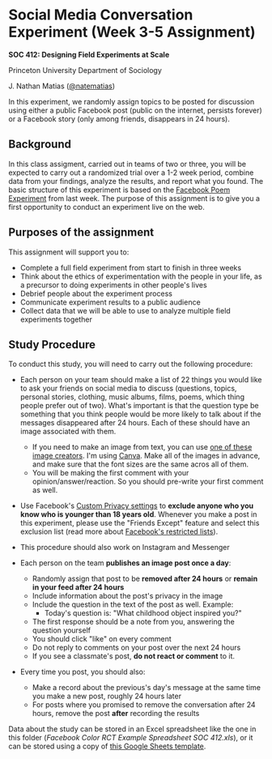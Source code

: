 # Social Media Conversation Experiment (Week 3-5 Assignment)

**SOC 412: Designing Field Experiments at Scale**

Princeton University Department of Sociology

J. Nathan Matias ([@natematias](https://twitter.com/natematias))

In this experiment, we randomly assign topics to be posted for discussion using either a public Facebook post (public on the internet, persists forever) or a Facebook story (only among friends, disappears in 24 hours).

## Background
In this class assigment, carried out in teams of two or three, you will be expected to carry out a randomized trial over a 1-2 week period, combine data from your findings, analyze the results, and report what you found. The basic structure of this experiment is based on the [Facebook Poem Experiment](https://github.com/natematias/SOC412/blob/master/1-facebook-poem/README.md) from last week. The purpose of this assignment is to give you a first opportunity to conduct an experiment live on the web.


## Purposes of the assignment
This assignment will support you to:

* Complete a full field experiment from start to finish in three weeks
* Think about the ethics of experimentation with the people in your life, as a precursor to doing experiments in other people's lives
* Debrief people about the experiment process
* Communicate experiment results to a public audience
* Collect data that we will be able to use to analyze multiple field experiments together

## Study Procedure
To conduct this study, you will need to carry out the following procedure:

* Each person on your team should make a list of 22 things you would like to ask your friends on social media to discuss (questions, topics, personal stories, clothing, music albums, films, poems, which thing people prefer out of two). What's important is that the question type be something that you think people would be more likely to talk about if the messages disappeared after 24 hours. Each of these should have an image associated with them.
  * If you need to make an image from text, you can use [one of these image creators](https://blog.hubspot.com/marketing/quote-maker-apps-instagram). I'm using [Canva](https://www.canva.com/). Make all of the images in advance, and make sure that the font sizes are the same acros all of them.
  * You will be making the first comment with your opinion/answer/reaction. So you should pre-write your first comment as well.
* Use Facebook's [Custom Privacy settings](https://www.facebook.com/help/459934584025324) to **exclude anyone who you know who is younger than 18 years old**. Whenever you make a post in this experiment, please use the "Friends Except" feature and select this exclusion list (read more about [Facebook's restricted lists](https://www.facebook.com/help/200538509990389?helpref=faq_content)).
* This procedure should also work on Instagram and Messenger

* Each person on the team **publishes an image post once a day**:
  * Randomly assign that post to be **removed after 24 hours** or **remain in your feed after 24 hours**
  * Include information about the post's privacy in the image
  * Include the question in the text of the post as well. Example:
    * Today's question is: "What childhood object inspired you?"
  * The first response should be a note from you, answering the question yourself
  * You should click "like" on every comment
  * Do not reply to comments on your post over the next 24 hours
  * If you see a classmate's post, **do not react or comment** to it.
* Every time you post, you should also:
  * Make a record about the previous's day's message at the same time you make a new post, roughly 24 hours later
  * For posts where you promised to remove the conversation after 24 hours, remove the post **after** recording the results
  
Data about the study can be stored in an Excel spreadsheet like the one in this folder (*Facebook Color RCT Example Spreadsheet SOC 412.xls*), or it can be stored using a copy of [this Google Sheets template](https://docs.google.com/spreadsheets/d/1Z6j_AURC_VluabPciCSp0Mv0HCtmLqZUt6eXemO27dw/edit?usp=sharing).

